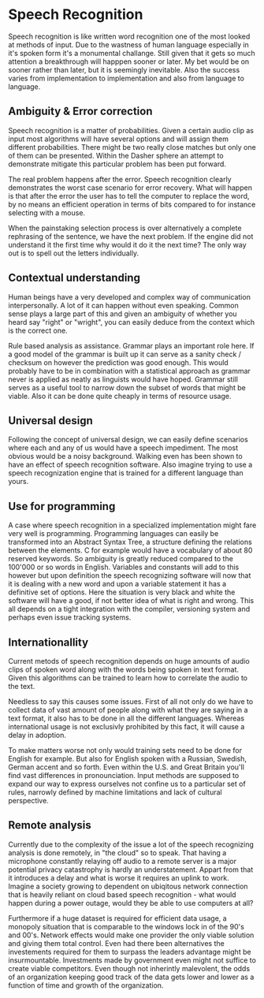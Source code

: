 # Speech Recognition
Speech recognition is like written  word recognition one of the most looked at methods of input. Due to the wastness of human language especially in it's spoken form it's a monumental challange. Still given that it gets so much attention a breakthrough will happpen sooner or later.  My bet  would be on  sooner rather than  later, but it is seemingly inevitable. Also the success varies from implementation  to implementation and also from language to language.

## Ambiguity & Error correction
Speech recognition is a matter of probabilities. Given a certain audio clip as input most algorithms will have several options and will assign them different probabilities. There might be two really close matches but only one of them can be presented. Within the Dasher sphere an attempt  to demonstrate mitigate this particular problem has been put forward. 

The real problem happens after the error. Speech recognition clearly demonstrates the worst case scenario for error recovery. What will happen is that after the error the user has to tell the computer to replace the word,  by no means an efficient operation  in terms of bits compared to for instance selecting  with a mouse.  

When the painstaking selection process is over alternatively a complete rephrasing of the sentence, we have the next problem. If the engine did not understand it the first time why would it do it the next time? The only way out is to spell out the letters individually.

## Contextual understanding
Human beings have a very developed and complex way of communication  interpersonally. A lot of it can happen without even speaking. Common sense plays a large part of this and given an ambiguity of whether you heard say "right" or "wright",  you can easily deduce from the context which is the correct  one.  

Rule based analysis as assistance. Grammar plays an important role here. If a good model of the grammar is built up it can serve as a sanity check / checksum on however the prediction was good enough. This would probably have to be in combination with a statistical approach as grammar never is applied as neatly as linguists would have hoped. Grammar still serves as a useful tool to narrow down the subset of words that might be viable. Also it can be done quite cheaply in terms of resource usage.

## Universal design
Following the concept of universal design, we can easily define scenarios where each and any of us would have a speech impediment. The most obvious would be a noisy background. Walking even has been shown to have an effect of speech recognition software. Also imagine trying to use   a  speech recognization engine that is trained for a different language than yours.

## Use for programming
A case where speech recognition in a specialized implementation might fare very well is programming. Programming languages can easily be transformed into an Abstract Syntax Tree, a structure defining the relations between the elements. C for example would have a vocabulary of about 80 reserved  keywords.  So ambiguity is  greatly reduced  compared  to the 100'000 or so words in English. Variables and constants will add to this however but upon definition the speech recognizing software will now that it is dealing with a new word  and upon a variable statement it has a definitive set of options. Here the situation is very black and white the software will have a good, if not better idea of  what is right and wrong. This all depends on a tight integration with the compiler, versioning system and perhaps even issue tracking systems.

## Internationallity
Current metods of speech recognition depends on huge amounts of audio clips of spoken word along with the words being spoken in text format.   Given this algorithms can be trained to learn how to correlate the audio to the text. 

Needless to say this causes some issues. First of all not only do we have to collect data of vast amount of people along with what they are saying in a text format, it also has to be done in all the different  languages. Whereas international usage is not exclusivly prohibited by this fact, it will cause a delay in adoption.  

To make matters worse not only  would  training sets need to be done for English for  example.  But also for English spoken with a Russian,  Swedish, German accent and so forth. Even within the U.S. and  Great Britain you'll find  vast differences in  pronounciation. Input methods are  supposed to expand our way to express  ourselves not confine us to a particular set of rules, narrowly defined by machine limitations and lack of cultural perspective.

## Remote analysis
Currently due to the complexity of the issue a lot of the speech recognizing analysis is done remotely, in  "the cloud" so to speak. That having a microphone constantly relaying off audio to a remote server is a major potential  privacy catastrophy is  hardly an understatement. Appart from that it introduces a delay and what is worse it requires an uplink to work. Imagine a society growing to dependent on  ubiqitous network connection that is heavily reliant on cloud based speech recognition  - what would happen during a power outage, would they be able to use computers at all?

Furthermore if a huge dataset is required for efficient data usage, a monopoly situation that is comparable to the windows lock in of the 90's and 00's. Network effects would make one provider the only viable solution and giving them total control. Even had there been alternatives the investements required for them to surpass the leaders  advantage might be insurmountable. Investments made by government even might not suffice to create viable competitors. Even though not inherintly malevolent, the odds of an organization keeping good track of the data gets lower and lower as a function of time and growth of the organization. 
